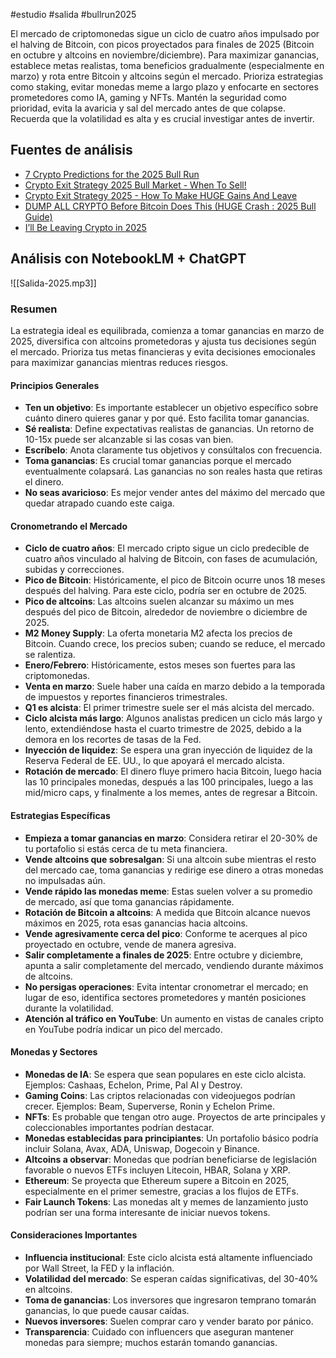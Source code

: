#estudio #salida #bullrun2025 

El mercado de criptomonedas sigue un ciclo de cuatro años impulsado por el halving de Bitcoin, con picos proyectados para finales de 2025 (Bitcoin en octubre y altcoins en noviembre/diciembre). Para maximizar ganancias, establece metas realistas, toma beneficios gradualmente (especialmente en marzo) y rota entre Bitcoin y altcoins según el mercado. Prioriza estrategias como staking, evitar monedas meme a largo plazo y enfocarte en sectores prometedores como IA, gaming y NFTs. Mantén la seguridad como prioridad, evita la avaricia y sal del mercado antes de que colapse. Recuerda que la volatilidad es alta y es crucial investigar antes de invertir.
## Fuentes de análisis
- [7 Crypto Predictions for the 2025 Bull Run](https://www.youtube.com/watch?v=baAz85vlkBE&t=506s)
- [Crypto Exit Strategy 2025 Bull Market - When To Sell!](https://www.youtube.com/watch?v=2BTrEk0JU4g&t=1s)
- [Crypto Exit Strategy 2025 - How To Make HUGE Gains And Leave](https://www.youtube.com/watch?v=5hfBkvEqt9w)
- [DUMP ALL CRYPTO Before Bitcoin Does This (HUGE Crash : 2025 Bull Guide)](https://www.youtube.com/watch?v=smhbENZS8gE)
- [I’ll Be Leaving Crypto in 2025](https://youtu.be/m8wvCwnI_Qk)
## Análisis con NotebookLM + ChatGPT

![[Salida-2025.mp3]]
### Resumen
La estrategia ideal es equilibrada, comienza a tomar ganancias en marzo de 2025, diversifica con altcoins prometedoras y ajusta tus decisiones según el mercado. Prioriza tus metas financieras y evita decisiones emocionales para maximizar ganancias mientras reduces riesgos.
#### Principios Generales
- **Ten un objetivo**: Es importante establecer un objetivo específico sobre cuánto dinero quieres ganar y por qué. Esto facilita tomar ganancias.
- **Sé realista**: Define expectativas realistas de ganancias. Un retorno de 10-15x puede ser alcanzable si las cosas van bien.
- **Escríbelo**: Anota claramente tus objetivos y consúltalos con frecuencia.
- **Toma ganancias**: Es crucial tomar ganancias porque el mercado eventualmente colapsará. Las ganancias no son reales hasta que retiras el dinero.
- **No seas avaricioso**: Es mejor vender antes del máximo del mercado que quedar atrapado cuando este caiga.
#### Cronometrando el Mercado
- **Ciclo de cuatro años**: El mercado cripto sigue un ciclo predecible de cuatro años vinculado al halving de Bitcoin, con fases de acumulación, subidas y correcciones.
- **Pico de Bitcoin**: Históricamente, el pico de Bitcoin ocurre unos 18 meses después del halving. Para este ciclo, podría ser en octubre de 2025.
- **Pico de altcoins**: Las altcoins suelen alcanzar su máximo un mes después del pico de Bitcoin, alrededor de noviembre o diciembre de 2025.
- **M2 Money Supply**: La oferta monetaria M2 afecta los precios de Bitcoin. Cuando crece, los precios suben; cuando se reduce, el mercado se ralentiza.
- **Enero/Febrero**: Históricamente, estos meses son fuertes para las criptomonedas.
- **Venta en marzo**: Suele haber una caída en marzo debido a la temporada de impuestos y reportes financieros trimestrales.
- **Q1 es alcista**: El primer trimestre suele ser el más alcista del mercado.
- **Ciclo alcista más largo**: Algunos analistas predicen un ciclo más largo y lento, extendiéndose hasta el cuarto trimestre de 2025, debido a la demora en los recortes de tasas de la Fed.
- **Inyección de liquidez**: Se espera una gran inyección de liquidez de la Reserva Federal de EE. UU., lo que apoyará el mercado alcista.
- **Rotación de mercado**: El dinero fluye primero hacia Bitcoin, luego hacia las 10 principales monedas, después a las 100 principales, luego a las mid/micro caps, y finalmente a los memes, antes de regresar a Bitcoin.
#### Estrategias Específicas
- **Empieza a tomar ganancias en marzo**: Considera retirar el 20-30% de tu portafolio si estás cerca de tu meta financiera.
- **Vende altcoins que sobresalgan**: Si una altcoin sube mientras el resto del mercado cae, toma ganancias y redirige ese dinero a otras monedas no impulsadas aún.
- **Vende rápido las monedas meme**: Estas suelen volver a su promedio de mercado, así que toma ganancias rápidamente.
- **Rotación de Bitcoin a altcoins**: A medida que Bitcoin alcance nuevos máximos en 2025, rota esas ganancias hacia altcoins.
- **Vende agresivamente cerca del pico**: Conforme te acerques al pico proyectado en octubre, vende de manera agresiva.
- **Salir completamente a finales de 2025**: Entre octubre y diciembre, apunta a salir completamente del mercado, vendiendo durante máximos de altcoins.
- **No persigas operaciones**: Evita intentar cronometrar el mercado; en lugar de eso, identifica sectores prometedores y mantén posiciones durante la volatilidad.
- **Atención al tráfico en YouTube**: Un aumento en vistas de canales cripto en YouTube podría indicar un pico del mercado.
#### Monedas y Sectores
- **Monedas de IA**: Se espera que sean populares en este ciclo alcista. Ejemplos: Cashaas, Echelon, Prime, Pal AI y Destroy.
- **Gaming Coins**: Las criptos relacionadas con videojuegos podrían crecer. Ejemplos: Beam, Superverse, Ronin y Echelon Prime.
- **NFTs**: Es probable que tengan otro auge. Proyectos de arte principales y coleccionables importantes podrían destacar.
- **Monedas establecidas para principiantes**: Un portafolio básico podría incluir Solana, Avax, ADA, Uniswap, Dogecoin y Binance.
- **Altcoins a observar**: Monedas que podrían beneficiarse de legislación favorable o nuevos ETFs incluyen Litecoin, HBAR, Solana y XRP.
- **Ethereum**: Se proyecta que Ethereum supere a Bitcoin en 2025, especialmente en el primer semestre, gracias a los flujos de ETFs.
- **Fair Launch Tokens**: Las monedas alt y memes de lanzamiento justo podrían ser una forma interesante de iniciar nuevos tokens.
#### Consideraciones Importantes
- **Influencia institucional**: Este ciclo alcista está altamente influenciado por Wall Street, la FED y la inflación.
- **Volatilidad del mercado**: Se esperan caídas significativas, del 30-40% en altcoins.
- **Toma de ganancias**: Los inversores que ingresaron temprano tomarán ganancias, lo que puede causar caídas.
- **Nuevos inversores**: Suelen comprar caro y vender barato por pánico.
- **Transparencia**: Cuidado con influencers que aseguran mantener monedas para siempre; muchos estarán tomando ganancias.